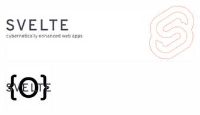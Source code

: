 [![alt text](https://raw.githubusercontent.com/ottomated/svelte5-issue-repro/main/final3.svg)](https://example.com)

[![banner](https://raw.githubusercontent.com/ottomated/svelte5-issue-repro/main/banner2.svg)](https://example.com)
